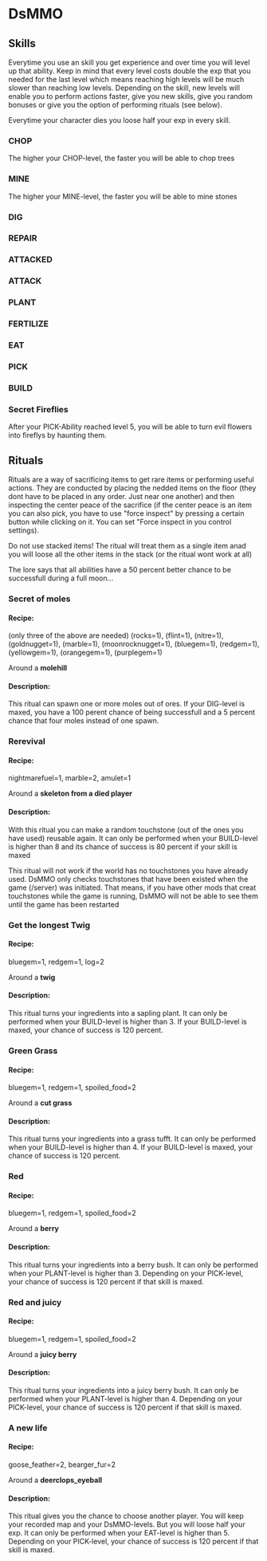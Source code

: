 # DsMMO


## Skills
Everytime you use an skill you get experience and over time you will level up that ability.
Keep in mind that every level costs double the exp that you needed for the last level which means reaching high levels will be much slower than reaching low levels.
Depending on the skill, new levels will enable you to perform actions faster, give you new skills, give you random bonuses or give you the option of performing rituals (see below).

Everytime your character dies you loose half your exp in every skill.


### CHOP
The higher your CHOP-level, the faster you will be able to chop trees

### MINE
The higher your MINE-level, the faster you will be able to mine stones
### DIG

### REPAIR
### ATTACKED
### ATTACK
### PLANT
### FERTILIZE
### EAT
### PICK
### BUILD


### Secret Fireflies
After your PICK-Ability reached level 5, you will be able to turn evil flowers into fireflys by haunting them.


## Rituals
Rituals are a way of sacrificing items to get rare items or performing useful actions.
They are conducted by placing the nedded items on the floor (they dont have to be placed in any order. Just near one another) and then inspecting the center peace of the sacrifice
(if the center peace is an item you can also pick, you have to use "force inspect" by pressing a certain button while clicking on it. You can set "Force inspect in you control settings).

Do not use stacked items!
The ritual will treat them as a single item anad you will loose all the other items in the stack (or the ritual wont work at all)



The lore says that all abilities have a 50 percent better chance to be successfull during a full moon...

### Secret of moles
#### Recipe:
(only three of the above are needed)
(rocks=1), (flint=1), (nitre=1), (goldnugget=1), (marble=1), (moonrocknugget=1), (bluegem=1), (redgem=1), (yellowgem=1), (orangegem=1), (purplegem=1)

Around a **molehill**

#### Description:
This ritual can spawn one or more moles out of ores.
If your DIG-level is maxed, you have a 100 perent chance of being successfull and a 5 percent chance that four moles instead of one spawn.


### Rerevival
#### Recipe:
nightmarefuel=1, marble=2, amulet=1

Around a **skeleton from a died player**

#### Description:
With this ritual you can make a random touchstone (out of the ones you have used) reusable again.
It can only be performed when your BUILD-level is higher than 8 and its chance of success is 80 percent if your skill is maxed

This ritual will not work if the world has no touchstones you have already used.
DsMMO only checks touchstones that have been existed when the game (/server) was initiated. That means, if you have other mods that creat touchstones while the game is running, DsMMO will not be able to see them until the game has been restarted


### Get the longest Twig
#### Recipe:
bluegem=1, redgem=1, log=2

Around a **twig**

#### Description:
This ritual turns your ingredients into a sapling plant.
It can only be performed when your BUILD-level is higher than 3.
If your BUILD-level is maxed, your chance of success is 120 percent.


### Green Grass
#### Recipe:
bluegem=1, redgem=1, spoiled_food=2

Around a **cut grass**

#### Description:
This ritual turns your ingredients into a grass tufft.
It can only be performed when your BUILD-level is higher than 4.
If your BUILD-level is maxed, your chance of success is 120 percent.


### Red
#### Recipe:
bluegem=1, redgem=1, spoiled_food=2

Around a **berry**

#### Description:
This ritual turns your ingredients into a berry bush.
It can only be performed when your PLANT-level is higher than 3.
Depending on your PICK-level, your chance of success is 120 percent if that skill is maxed.


### Red and juicy
#### Recipe:
bluegem=1, redgem=1, spoiled_food=2

Around a **juicy berry**

#### Description:
This ritual turns your ingredients into a juicy berry bush.
It can only be performed when your PLANT-level is higher than 4.
Depending on your PICK-level, your chance of success is 120 percent if that skill is maxed.


### A new life
#### Recipe:
goose_feather=2, bearger_fur=2

Around a **deerclops_eyeball**

#### Description:
This ritual gives you the chance to choose another player. You will keep your recorded map and your DsMMO-levels.
But you will loose half your exp.
It can only be performed when your EAT-level is higher than 5.
Depending on your PICK-level, your chance of success is 120 percent if that skill is maxed.